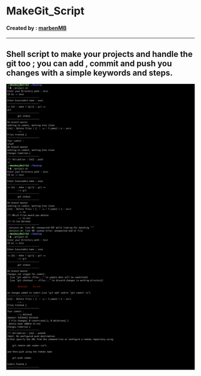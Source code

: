 # MakeGit_Script
#### Created by : [marbenMB](https://github.com/marbenMB)
---
## Shell script to make your projects and handle the git too ; you can add , commit and push you changes with a simple keywords and steps.

![Example of script execution](./Screen%20Shot%202022-10-06%20at%205.20.11%20PM.png)